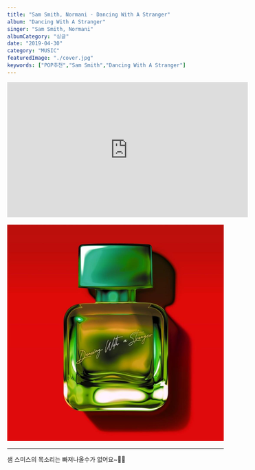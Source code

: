 ```yaml
---
title: "Sam Smith, Normani - Dancing With A Stranger"
album: "Dancing With A Stranger"
singer: "Sam Smith, Normani"
albumCategory: "싱글"
date: "2019-04-30"
category: "MUSIC"
featuredImage: "./cover.jpg"
keywords: ["POP추천","Sam Smith","Dancing With A Stranger"]
---
```


<iframe width="560" height="315" src="https://www.youtube.com/embed/av5JD1dfj_c" frameborder="0" allow="accelerometer; autoplay; encrypted-media; gyroscope; picture-in-picture" allowfullscreen></iframe>

<br>

![커버](./cover.jpg)

- - -

샘 스미스의 목소리는 빠져나올수가 없어요~🕺🌊